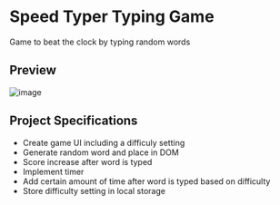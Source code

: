 # Speed Typer Typing Game

Game to beat the clock by typing random words

## Preview

![image](/src/preview/speed-typer.PNG)


## Project Specifications

- Create game UI including a difficuly setting
- Generate random word and place in DOM
- Score increase after word is typed
- Implement timer
- Add certain amount of time after word is typed based on difficulty
- Store difficulty setting in local storage
